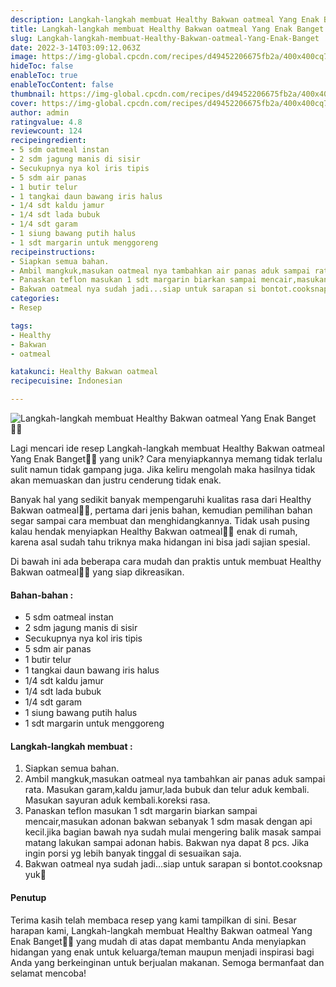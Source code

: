 ```yaml
---
description: Langkah-langkah membuat Healthy Bakwan oatmeal Yang Enak Banget"
title: Langkah-langkah membuat Healthy Bakwan oatmeal Yang Enak Banget
slug: Langkah-langkah-membuat-Healthy-Bakwan-oatmeal-Yang-Enak-Banget
date: 2022-3-14T03:09:12.063Z
image: https://img-global.cpcdn.com/recipes/d49452206675fb2a/400x400cq70/photo.jpg
hideToc: false
enableToc: true
enableTocContent: false
thumbnail: https://img-global.cpcdn.com/recipes/d49452206675fb2a/400x400cq70/photo.jpg
cover: https://img-global.cpcdn.com/recipes/d49452206675fb2a/400x400cq70/photo.jpg
author: admin
ratingvalue: 4.8
reviewcount: 124
recipeingredient:
- 5 sdm oatmeal instan
- 2 sdm jagung manis di sisir
- Secukupnya nya kol iris tipis
- 5 sdm air panas
- 1 butir telur
- 1 tangkai daun bawang iris halus
- 1/4 sdt kaldu jamur
- 1/4 sdt lada bubuk
- 1/4 sdt garam
- 1 siung bawang putih halus
- 1 sdt margarin untuk menggoreng
recipeinstructions:
- Siapkan semua bahan.
- Ambil mangkuk,masukan oatmeal nya tambahkan air panas aduk sampai rata. Masukan garam,kaldu jamur,lada bubuk dan telur aduk kembali. Masukan sayuran aduk kembali.koreksi rasa.
- Panaskan teflon masukan 1 sdt margarin biarkan sampai mencair,masukan adonan bakwan sebanyak 1 sdm masak dengan api kecil.jika bagian bawah nya sudah mulai mengering balik masak sampai matang lakukan sampai adonan habis. Bakwan nya dapat 8 pcs. Jika ingin porsi yg lebih banyak tinggal di sesuaikan saja.
- Bakwan oatmeal nya sudah jadi...siap untuk sarapan si bontot.cooksnap yuk🥰
categories:
- Resep

tags:
- Healthy
- Bakwan
- oatmeal

katakunci: Healthy Bakwan oatmeal
recipecuisine: Indonesian

---
```


![Langkah-langkah membuat Healthy Bakwan oatmeal Yang Enak Banget👩‍🍳](https://img-global.cpcdn.com/recipes/d49452206675fb2a/400x400cq70/photo.jpg)

Lagi mencari ide resep Langkah-langkah membuat Healthy Bakwan oatmeal Yang Enak Banget👩‍🍳 yang unik? Cara menyiapkannya memang tidak terlalu sulit namun tidak gampang juga. Jika keliru mengolah maka hasilnya tidak akan memuaskan dan justru cenderung tidak enak.

Banyak hal yang sedikit banyak mempengaruhi kualitas rasa dari Healthy Bakwan oatmeal👩‍🍳, pertama dari jenis bahan, kemudian pemilihan bahan segar sampai cara membuat dan menghidangkannya. Tidak usah pusing kalau hendak menyiapkan Healthy Bakwan oatmeal👩‍🍳 enak di rumah, karena asal sudah tahu triknya maka hidangan ini bisa jadi sajian spesial.

Di bawah ini ada beberapa cara mudah dan praktis untuk membuat Healthy Bakwan oatmeal👩‍🍳 yang siap dikreasikan.

<!--inarticleads1-->

#### Bahan-bahan :

- 5 sdm oatmeal instan
- 2 sdm jagung manis di sisir
- Secukupnya nya kol iris tipis
- 5 sdm air panas
- 1 butir telur
- 1 tangkai daun bawang iris halus
- 1/4 sdt kaldu jamur
- 1/4 sdt lada bubuk
- 1/4 sdt garam
- 1 siung bawang putih halus
- 1 sdt margarin untuk menggoreng

<!--inarticleads2-->

#### Langkah-langkah membuat :

1. Siapkan semua bahan.
1. Ambil mangkuk,masukan oatmeal nya tambahkan air panas aduk sampai rata. Masukan garam,kaldu jamur,lada bubuk dan telur aduk kembali. Masukan sayuran aduk kembali.koreksi rasa.
1. Panaskan teflon masukan 1 sdt margarin biarkan sampai mencair,masukan adonan bakwan sebanyak 1 sdm masak dengan api kecil.jika bagian bawah nya sudah mulai mengering balik masak sampai matang lakukan sampai adonan habis. Bakwan nya dapat 8 pcs. Jika ingin porsi yg lebih banyak tinggal di sesuaikan saja.
1. Bakwan oatmeal nya sudah jadi...siap untuk sarapan si bontot.cooksnap yuk🥰

#### Penutup

Terima kasih telah membaca resep yang kami tampilkan di sini. Besar harapan kami, Langkah-langkah membuat Healthy Bakwan oatmeal Yang Enak Banget👩‍🍳 yang mudah di atas dapat membantu Anda menyiapkan hidangan yang enak untuk keluarga/teman maupun menjadi inspirasi bagi Anda yang berkeinginan untuk berjualan makanan. Semoga bermanfaat dan selamat mencoba!